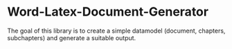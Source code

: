 # Word-Latex-Document-Generator

The goal of this library is to create a simple datamodel (document, chapters, subchapters) and generate a suitable output.
